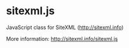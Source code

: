 # sitexml.js

JavaScript class for SiteXML (http://sitexml.info)

More information: http://sitexml.info/sitexml.js

